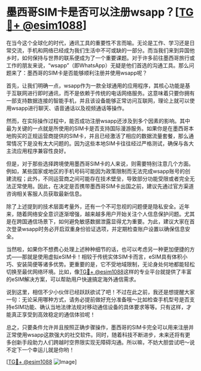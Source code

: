 # 墨西哥SIM卡是否可以注册wsapp？[[TG💪+ @esim1088](https://t.me/s/esim1088)]

在当今这个全球化的时代，通讯工具的重要性不言而喻。无论是工作、学习还是日常交流，手机和网络已经成为我们生活中不可或缺的一部分。而当我们来到异国他乡时，如何保持与世界的联系便成为了一个重要课题。对于许多前往墨西哥旅行或工作的朋友来说，“wsapp”（即WhatsApp）无疑是他们首选的沟通工具。那么问题来了：墨西哥的SIM卡是否能够顺利注册并使用wsapp呢？

首先，让我们明确一点，wsapp作为一款全球通用的应用程序，其核心功能是基于互联网进行即时通讯，而不是依赖于传统的电话网络服务。这意味着只要你拥有一部支持数据连接的智能手机，并且该设备能够正常访问互联网，理论上就可以使用wsapp进行聊天、语音通话以及视频通话等操作。

然而，在实际操作过程中，能否成功注册wsapp还涉及到多个因素的影响。其中最为关键的一点就是所使用的SIM卡是否支持国际漫游服务。如果你是在墨西哥本地购买的正规运营商提供的SIM卡，并且已经激活了相应的数据流量套餐，那么通常情况下是没有太大问题的。因为这些本地SIM卡往往经过严格测试，确保与各大主流应用程序兼容性良好。

但是，对于那些选择跨境使用墨西哥SIM卡的人来说，则需要特别注意几个方面。例如，某些国家或地区的手机号码可能因为政策限制而无法完成wsapp账号的创建流程；此外，不同运营商之间可能存在技术壁垒，导致部分功能受限或者完全无法正常使用。因此，在决定是否携带墨西哥SIM卡出国之前，建议先通过官方渠道咨询相关客服人员获取最新信息。

除了上述提到的技术层面考量外，还有一个不可忽视的问题便是隐私安全。近年来，随着网络安全意识逐渐增强，越来越多用户开始关注个人信息保护问题。尤其是在跨国通信场景下，如何避免敏感数据泄露显得尤为重要。为此，建议大家在首次登录wsapp时务必开启双重身份验证选项，并定期检查账户设置以确保信息安全。

当然啦，如果你不想费心处理上述种种细节的话，也可以考虑另一种更加便捷的方式——那就是使用虚拟eSIM卡！相较于传统实体SIM卡而言，eSIM具有体积小巧、安装简便等诸多优势。更重要的是，它不受地域限制，无论身处何地都能轻松切换至最优网络环境。比如，像[TG💪+ @esim1088](https://t.me/s/esim1088)这样的专业平台就提供了丰富的eSIM解决方案，可以帮助用户快速搞定海外通信需求。

说到这里，相信不少小伙伴已经跃跃欲试了吧！不过在此之前，我还是想提醒大家一句：无论采用哪种方式，请务必提前做好充分准备哦～比如检查手机型号是否支持eSIM功能、确认当地法律法规对移动通信设备的具体要求等等。只有这样，才能真正享受到高效稳定的通信体验呢！

总之，只要条件允许并且按照正确步骤操作，墨西哥的SIM卡完全可以用来注册并正常使用wsapp这款强大的社交软件。同时，随着科技不断进步，未来还将有更多创新手段助力人们跨越时空界限实现无障碍沟通。所以嘛，不妨大胆尝试吧～说不定下一个幸运儿就是你哟！

[[TG💪+ @esim1088](https://t.me/s/esim1088) ![Image](https://i.postimg.cc/4NQfJmqS/Snipaste-2025-05-13-00-14-12.png)]